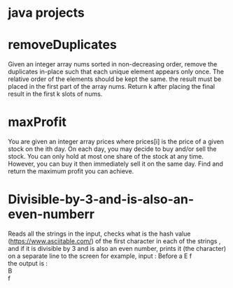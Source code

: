 # java projects
# removeDuplicates
Given an integer array nums sorted in non-decreasing order, remove the duplicates in-place such that each unique element appears only once. The relative order of the elements should be kept the same. the result must be placed in the first part of the array nums.
Return k after placing the final result in the first k slots of nums.
# maxProfit
You are given an integer array prices where prices[i] is the price of a given stock on the ith day.
On each day, you may decide to buy and/or sell the stock. You can only hold at most one share of the stock at any time. However, you can buy it then immediately sell it on the same day.
Find and return the maximum profit you can achieve.
# Divisible-by-3-and-is-also-an-even-numberr
Reads all the strings in the input, checks what is the hash value (https://www.asciitable.com/) of the first character in each of the strings , and if it is divisible by 3 and is also an even number, prints it (the character) on a separate line to the screen
for example, input : Before a E f                                                                                                                                                       
the output is :                                                                                                                                                          
B                                                                                                                                                                        
f
